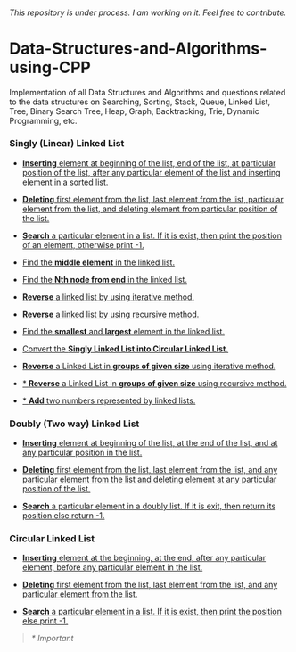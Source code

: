 ###### This repository is under process. I am working on it. Feel free to contribute.

# Data-Structures-and-Algorithms-using-CPP
Implementation of all Data Structures and Algorithms and questions related to the data structures on Searching, Sorting, Stack, Queue, Linked List, Tree, Binary Search Tree, Heap, Graph, Backtracking, Trie, Dynamic Programming, etc.

### Singly (Linear) Linked List 

- [**Inserting** element at beginning of the list, end of the list, at particular position of the list, after any particular element of the list and inserting element in a sorted list.](https://github.com/BeAgarwal/Data-Structures-and-Algorithms/blob/master/Singly%20Linked%20List/insert.cpp)
  
 - [**Deleting** first element from the list, last element from the list, particular element from the list, and deleting element from particular position of the list.](https://github.com/BeAgarwal/Data-Structures-and-Algorithms/blob/master/Singly%20Linked%20List/delete.cpp)

- [**Search** a particular element in a list. If it is exist, then print the position of an element, otherwise print -1.](https://github.com/BeAgarwal/Data-Structures-and-Algorithms/blob/master/Singly%20Linked%20List/search.cpp)

- [Find the **middle element** in the linked list.](https://github.com/BeAgarwal/Data-Structures-and-Algorithms/blob/master/Singly%20Linked%20List/middleElement.cpp)

- [Find the **Nth node from end** in the linked list.](https://github.com/BeAgarwal/Data-Structures-and-Algorithms/blob/master/Singly%20Linked%20List/NthNodeFromEnd.cpp)

- [**Reverse** a linked list by using iterative method.](https://github.com/BeAgarwal/Data-Structures-and-Algorithms/blob/master/Singly%20Linked%20List/reverseLinkedListIterative.cpp)

- [**Reverse** a linked list by using recursive method.](https://github.com/BeAgarwal/Data-Structures-and-Algorithms/blob/master/Singly%20Linked%20List/reverseLinkedListRecursive.cpp)

- [Find the **smallest** and **largest** element in the linked list.](https://github.com/BeAgarwal/Data-Structures-and-Algorithms/blob/master/Singly%20Linked%20List/smallest_Largest.cpp)

- [Convert the **Singly Linked List into Circular Linked List.**](https://github.com/BeAgarwal/Data-Structures-and-Algorithms/blob/master/Singly%20Linked%20List/convertS2C.cpp)

- [**Reverse** a Linked List in **groups of given size** using iterative method.](https://github.com/BeAgarwal/Data-Structures-and-Algorithms/blob/master/Singly%20Linked%20List/reverseKgroupIterative.cpp)

- [* **Reverse** a Linked List in **groups of given size** using recursive method.](https://github.com/BeAgarwal/Data-Structures-and-Algorithms/blob/master/Singly%20Linked%20List/reverseKgroupRecursive.cpp)

- [* **Add** two numbers represented by linked lists.](https://github.com/BeAgarwal/Data-Structures-and-Algorithms/blob/master/Singly%20Linked%20List/Add%20two%20list.cpp)

### Doubly (Two way) Linked List 

- [**Inserting** element at beginning of the list, at the end of the list, and at any particular position in the list.](https://github.com/BeAgarwal/Data-Structures-and-Algorithms/blob/master/Doubly%20Linked%20List/insert.cpp)

- [**Deleting** first element from the list, last element from the list, and any particular element from the list and deleting element at any particular position of the list.](https://github.com/BeAgarwal/Data-Structures-and-Algorithms/blob/master/Doubly%20Linked%20List/delete.cpp)

- [**Search** a particular element in a doubly list. If it is exit, then return its position else return -1.](https://github.com/BeAgarwal/Data-Structures-and-Algorithms/blob/master/Doubly%20Linked%20List/search.cpp)

### Circular Linked List 

- [**Inserting** element at the beginning, at the end, after any particular element, before any particular element in the list.](https://github.com/BeAgarwal/Data-Structures-and-Algorithms/blob/master/Circular%20Linked%20List/insert.cpp)

- [**Deleting** first element from the list, last element from the list, and any particular element from the list.](https://github.com/BeAgarwal/Data-Structures-and-Algorithms/blob/master/Circular%20Linked%20List/delete.cpp)

- [**Search** a particular element in a list. If it is exist, then print the position else print -1.](https://github.com/BeAgarwal/Data-Structures-and-Algorithms/blob/master/Circular%20Linked%20List/search.cpp)

> _* Important_

